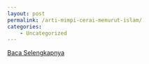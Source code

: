 ```yaml
---
layout: post
permalink: /arti-mimpi-cerai-menurut-islam/
categories:
    - Uncategorized
---
```


[Baca Selengkapnya](/09)